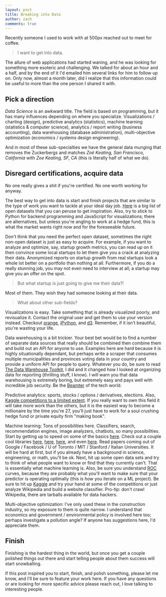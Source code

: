 ```yaml
---
layout: post
title: Breaking into Data
author: zach
comments: true
---
```


Recently someone I used to work with at 500px reached out to meet for coffee.

> I want to get into data.

The allure of web applications had started waning, and he was looking for something more esoteric and challenging. We talked for about an hour and a half, and by the end of it I'd emailed him several links for him to follow up on. Only now, almost a month later, did I realize that this information could be useful to more than the one person I shared it with.

## Pick a direction

*Data Science* is an awkward title. The field is based on programming, but it has many influences depending on where you specialize. Visualizations / charting (design), predictive analytics (statistics), machine learning (statistics & computer science), analytics / report writing (business accounting), data warehousing (database administration), multi-objective optimization (economics / systems design engineering).

And in most of these sub-specialties we have the general data munging that removes the Zuckerbergs and matches *Zoë Keating, San Francisco, California* with *Zoe Keating, SF, CA* (this is literally half of what we do).

## Disregard certifications, acquire data

No one really gives a shit if you're certified. No one worth working for anyway.

The best way to get into data is start and finish projects that are similar to the type of work you want to tackle at your ideal day job. [Here](http://www.quora.com/Where-can-I-find-large-datasets-open-to-the-public?share=1) is a big list of open datasets that you can peruse to get inspiration. Also, try to stick to Python for backend programming and JavaScript for visualizations; there are alternatives, but unless you're angling to work at a hedge fund, this is what the market wants right now and for the foreseeable future.

Don't think that you need the perfect open dataset, sometimes the right non-open dataset is just as easy to acquire. For example, if you want to analyze and optimize, say, startup growth metrics, you can read up on it then convince some local startups to let them give you a crack at analyzing their data. Anonymized reports on startup growth from real startups look a whole lot better on a portfolio than nothing at all. Furthermore, if you do a really stunning job, you may not even need to interview at all; a startup may give you an offer on the spot.

> But what startup is just going to give me their data?!

Most of them. They wish they had someone looking at their data.

> What about other sub-fields?

Visualizations is easy. Take something that is already visualized poorly, and revisualize it. Contact the original user and get them to use your version instead. Checkout [orange](http://orange.biolab.si/), [iPython](http://en.wikipedia.org/wiki/IPython), and [d3](http://d3js.org/). Remember, if it isn't beautiful, you're wasting your life.

Data warehousing is a bit trickier. Your best bet would be to find a number of separate data sources that really should be combined then combine them and build out an API for anyone to use. Examples here are hard because it is highly situationally dependant, but perhaps write a scraper that consumes multiple municipalities and provinces voting data in your country and provide a uniform API for people to query. Whatever you do, be sure to read [The Data Warehouse Toolkit](http://www.amazon.com/The-Data-Warehouse-Toolkit-Dimensional/dp/1118530802/ref=sr_1_2), I did and it changed how I looked at organizing data for reporting (thrilling stuff, I know). I will warn you that data warehousing is extremely boring, but extremely easy and pays well with incredible job security. Be the [Beamter](http://en.wikipedia.org/wiki/Beamter) of the tech world.

Predictive analytics: sports, stocks / options / derivatives, elections. Also, [Kaggle competitions to a limited extent](http://www.kaggle.com/). If you really want to own this field it will take more work than the others, but it is the easiest way to become a millionaire by the time you're 27, you'll just have to work for a soul crushing hedge fund or private equity firm "making book".

Machine learning: Tons of possibilities here. Classifiers, search, recommendation engines, image analyzers, chatbots, so many possibilities. Start by getting up to speed on some of the basics [here](http://homepages.inf.ed.ac.uk/vlavrenk/iaml.html). Check out a couple cool libraries [here](http://scikit-learn.org/stable/), [here](http://radimrehurek.com/gensim/), [here](http://scikit-image.org/), and even [here](http://orange.biolab.si/). Read papers coming out of Google / Facebook / U of Toronto / MIT / Stanford / Italian Universities. It will be hard at first, but if you already have a background in science, engineering, or math, you'll be ok. Next, hit up some open data sets and try to think of what people want to know or find that they currently can't. That is essentially what machine learning is. Also, be sure you understand [ROC](http://en.wikipedia.org/wiki/Receiver_operating_characteristic) curves, because they are probably what you'll want to make sure that your predictor is operating optimally (this is how you iterate on a ML project). Be sure to hit up [Kaggle](http://www.kaggle.com/competitions) and try your hand at some of the competitions or just analyze Wikipedia and build a website classifier. Pro-tip: don't crawl Wikipedia, there are tarballs available for data hackers.

Multi-objective optimization: I've only used these in the construction industry, so my exposure to them is quite narrow. I understand that economics and government / environmental policy is involved here too; perhaps investigate a pollution angle? If anyone has suggestions here, I'd appreciate them.

## Finish

Finishing is the hardest thing in the world, but once you get a couple polished things out there and start telling people about them success will start snowballing.

If this post inspired you to start, finish, and polish something, please let me know, and I'll be sure to feature your work here. If you have any questions or are looking for more specific advice please reach out, I love talking to interesting people.
